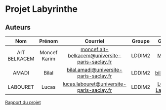 # Projet Labyrinthe
## Auteurs

| Nom  | Prénom | Courriel | Groupe | Github |
| :-------------: | :-------------: | :-------------: | :-------------: | :-------------: |
| AIT BELKACEM  | Moncef Karim  | moncef.ait-belkacem@universite-paris-saclay.fr  | LDDIM2  |<a href="https://github.com/MK8BK">MK8BK</a>|
| AMADI | Bilal | bilal.amadi@universite-paris-saclay.fr  | LDDIM2  |<a href="https://github.com/bilaldjoss">bilaldjoss</a>|
| LABOURET | Lucas | lucas.labouret@universite-paris-saclay.fr  | LDDIM2  |<a href="https://github.com/Lucas-Labouret">Lucas-Labouret</a>|

<a href="https://github.com/MK8BK/projet_labyrinthe/blob/master/rapport1.ipynb">Rapport du projet</a>




